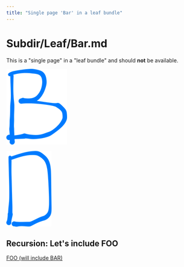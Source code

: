 ```yaml
---
title: "Single page 'Bar' in a leaf bundle"
---
```


# Subdir/Leaf/Bar.md

This is a "single page" in a "leaf bundle" and should **not** be available.

![This is Figure B (via Markdown)](img/b.png)

![This is Figure D (via Markdown)](img/d.png)

## Recursion: Let's include FOO

[FOO (will include BAR)](foo.md)
